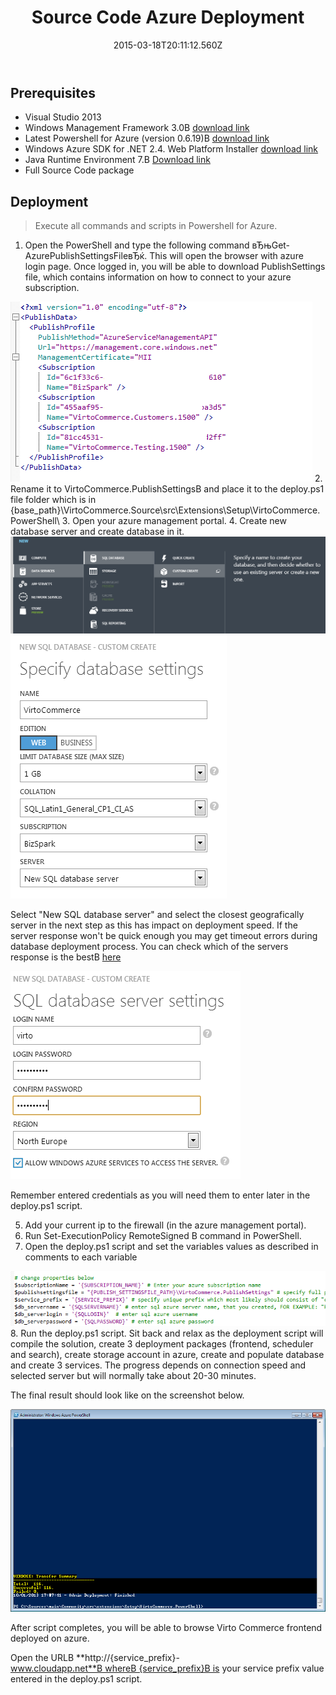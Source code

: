 ﻿---
title: Source Code Azure Deployment
description: Source Code Azure Deployment
layout: docs
date: 2015-03-18T20:11:12.560Z
priority: 4
---
## Prerequisites

* Visual Studio 2013
* Windows Management Framework 3.0В <a href="http://www.microsoft.com/en-us/download/details.aspx?id=34595" rel="nofollow">download link</a>
* Latest Powershell for Azure (version 0.6.19)В <a href="http://az412849.vo.msecnd.net/downloads02/windowsazure-powershell.0.6.19.msi" rel="nofollow">download link</a>
* Windows Azure SDK for .NET 2.4. Web Platform Installer <a href="http://www.microsoft.com/en-us/download/details.aspx?id=43709" rel="nofollow">download link</a>
* Java Runtime Environment 7.В <a href="http://www.oracle.com/technetwork/java/javase/downloads/java-se-jre-7-download-432155.html" rel="nofollow">Download link</a>
* Full Source Code package

## Deployment

> Execute all commands and scripts in Powershell for Azure.

1. Open the PowerShell and type the following command вЂњGet-AzurePublishSettingsFileвЂќ. This will open the browser with azure login page. Once logged in, you will be able to download PublishSettings file, which contains information on how to connect to your azure subscription.
  <img src="../../../assets/images/docs/image2013-10-2_16_10_30.png" />
2. Rename it to VirtoCommerce.PublishSettingsВ and place it to the deploy.ps1 file folder which is in {base_path}\VirtoCommerce.Source\src\Extensions\Setup\VirtoCommerce.PowerShell\
3. Open your azure management portal.
4. Create new database server and create database in it.
  <img src="../../../assets/images/docs/image2013-10-1_17_26_50.png" />
  <img src="../../../assets/images/docs/image2013-10-1_17_28_25.png" />

Select "New SQL database server" and select the closest geografically server in the next step as this has impact on deployment speed. If the server response won't be quick enough you may get timeout errors during database deployment process. You can check which of the servers response is the bestВ <a href="http://azureping.info/" rel="nofollow">here</a>

<img src="../../../assets/images/docs/image2013-10-1_17_32_4.png" />

Remember entered credentials as you will need them to enter later in the deploy.ps1 script.

5. Add your current ip to the firewall (in the azure management portal).
6. Run Set-ExecutionPolicy RemoteSigned В command in PowerShell.
7. Open the deploy.ps1 script and set the variables values as described in comments to each variable
  <img src="../../../assets/images/docs/image2013-10-1_17_17_54.png" />
8. Run the deploy.ps1 script. Sit back and relax as the deployment script will compile the solution, create 3 deployment packages (frontend, scheduler and search), create storage account in azure, create and populate database and create 3 services. The progress depends on connection speed and selected server but will normally take about 20-30 minutes.

The final result should look like on the screenshot below.

<img src="../../../assets/images/docs/image2013-10-1_17_10_37.png" />

After script completes, you will be able to browse Virto Commerce frontend deployed on azure.

Open the URLВ **http://{service_prefix}-www.cloudapp.net**В whereВ {service_prefix}В is your service prefix value entered in the deploy.ps1 script.
